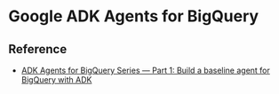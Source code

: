 # Google ADK Agents for BigQuery


## Reference
- [ADK Agents for BigQuery Series — Part 1: Build a baseline agent for BigQuery with ADK](https://medium.com/google-cloud/adk-agents-for-bigquery-series-40de8cf4e3ca)